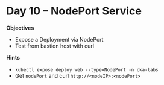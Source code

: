 # Day 10 – NodePort Service

**Objectives**
- Expose a Deployment via NodePort
- Test from bastion host with curl

**Hints**
- `kubectl expose deploy web --type=NodePort -n cka-labs`
- Get `nodePort` and curl `http://<nodeIP>:<nodePort>`
